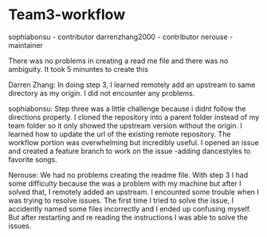 # Team3-workflow
sophiabonsu - contributor
darrenzhang2000 - contributor
nerouse - maintainer 

There was no problems in creating a read me file and there was no ambiguity. It took 5 minuntes to create this

Darren Zhang:
In doing step 3, I learned remotely add an upstream to same directory as my origin. I did not encounter any problems. 


sophiabonsu:
Step three was a little challenge because i didnt follow the directions properly. I cloned the repository into a parent folder instead of my team folder so it only showed the upstream  version without the origin. I learned how to update the url of the existing remote repository.
The workflow portion was overwhelming but incredibly useful. I opened an issue and  created a feature branch to work on the issue -adding dancestyles to favorite songs. 

Nerouse:
We had no problems creating the readme file. With step 3 I had some difficulty because the was a problem with my machine but after I solved that, I remotely added an upstream. I encounted some trouble when I was trying to resolve issues. The first time I tried to solve the issue, I accidently named some files incorrectly and I ended up confusing myself. But after restarting and re reading the instructions I was able to solve the issues.
